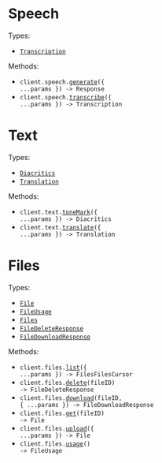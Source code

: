 # Speech

Types:

- <code><a href="./src/resources/speech.ts">Transcription</a></code>

Methods:

- <code title="post /v1/speech">client.speech.<a href="./src/resources/speech.ts">generate</a>({ ...params }) -> Response</code>
- <code title="post /v1/transcriptions">client.speech.<a href="./src/resources/speech.ts">transcribe</a>({ ...params }) -> Transcription</code>

# Text

Types:

- <code><a href="./src/resources/text.ts">Diacritics</a></code>
- <code><a href="./src/resources/text.ts">Translation</a></code>

Methods:

- <code title="post /v1/diacritics">client.text.<a href="./src/resources/text.ts">toneMark</a>({ ...params }) -> Diacritics</code>
- <code title="post /v1/translate">client.text.<a href="./src/resources/text.ts">translate</a>({ ...params }) -> Translation</code>

# Files

Types:

- <code><a href="./src/resources/files.ts">File</a></code>
- <code><a href="./src/resources/files.ts">FileUsage</a></code>
- <code><a href="./src/resources/files.ts">Files</a></code>
- <code><a href="./src/resources/files.ts">FileDeleteResponse</a></code>
- <code><a href="./src/resources/files.ts">FileDownloadResponse</a></code>

Methods:

- <code title="get /v1/files">client.files.<a href="./src/resources/files.ts">list</a>({ ...params }) -> FilesFilesCursor</code>
- <code title="delete /v1/files/{file_id}">client.files.<a href="./src/resources/files.ts">delete</a>(fileID) -> FileDeleteResponse</code>
- <code title="get /v1/files/{file_id}/url">client.files.<a href="./src/resources/files.ts">download</a>(fileID, { ...params }) -> FileDownloadResponse</code>
- <code title="get /v1/files/{file_id}">client.files.<a href="./src/resources/files.ts">get</a>(fileID) -> File</code>
- <code title="post /v1/files">client.files.<a href="./src/resources/files.ts">upload</a>({ ...params }) -> File</code>
- <code title="get /v1/files:usage">client.files.<a href="./src/resources/files.ts">usage</a>() -> FileUsage</code>
